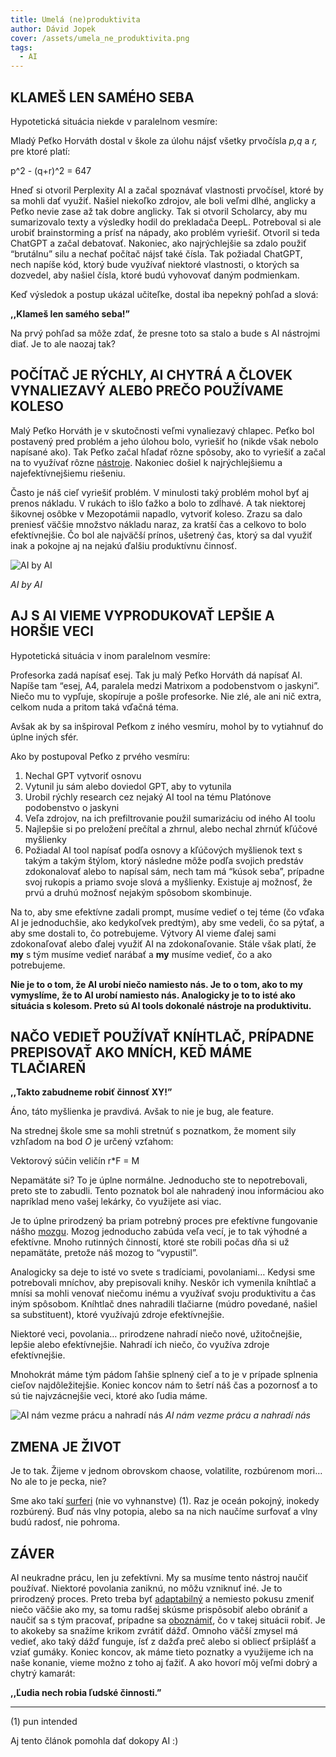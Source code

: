 ```yaml
---
title: Umelá (ne)produktivita
author: Dávid Jopek
cover: /assets/umela_ne_produktivita.png
tags:
  - AI
---
```

## KLAMEŠ LEN SAMÉHO SEBA

Hypotetická situácia niekde v paralelnom vesmíre:

Mladý Peťko Horváth dostal v škole za úlohu nájsť všetky prvočísla *p,q* a *r,* pre ktoré platí:

p^2 - (q+r)^2 = 647

Hneď si otvoril Perplexity AI a začal spoznávať vlastnosti prvočísel, ktoré by sa mohli dať využiť. Našiel niekoľko zdrojov, ale boli veľmi dlhé, anglicky a Peťko nevie zase až tak dobre anglicky. Tak si otvoril Scholarcy, aby mu sumarizovalo texty a výsledky hodil do prekladača DeepL. Potreboval si ale urobiť brainstorming a prísť na nápady, ako problém vyriešiť. Otvoril si teda ChatGPT a začal debatovať. Nakoniec, ako najrýchlejšie sa zdalo použiť “brutálnu” silu a nechať počítač nájsť také čísla. Tak požiadal ChatGPT, nech napíše kód, ktorý bude využívať niektoré vlastnosti, o ktorých sa dozvedel, aby našiel čísla, ktoré budú vyhovovať daným podmienkam.

Keď výsledok a postup ukázal učiteľke, dostal iba nepekný pohľad a slová:

**,,Klameš len samého seba!”**

Na prvý pohľad sa môže zdať, že presne toto sa stalo a bude s AI nástrojmi diať. Je to ale naozaj tak?

## POČÍTAČ JE RÝCHLY, AI CHYTRÁ A ČLOVEK VYNALIEZAVÝ ALEBO PREČO POUŽÍVAME KOLESO

Malý Peťko Horváth je v skutočnosti veľmi vynaliezavý chlapec. Peťko bol postavený pred problém a jeho úlohou bolo, vyriešiť ho (nikde však nebolo napísané ako). Tak Peťko začal hľadať rôzne spôsoby, ako to vyriešiť a začal na to využívať rôzne [nástroje](https://share-docs.clickup.com/25598832/d/h/rd6vg-14247/0b79ca1dc0f7429/rd6vg-12207). Nakoniec došiel k najrýchlejšiemu a najefektívnejšiemu riešeniu.

Často je náš cieľ vyriešiť problém. V minulosti taký problém mohol byť aj prenos nákladu. V rukách to išlo ťažko a bolo to zdĺhavé. A tak niektorej šikovnej osôbke v Mezopotámii napadlo, vytvoriť koleso. Zrazu sa dalo preniesť väčšie množstvo nákladu naraz, za kratší čas a celkovo to bolo efektívnejšie. Čo bol ale najväčší prínos, ušetrený čas, ktorý sa dal využiť inak a pokojne aj na nejakú ďalšiu produktívnu činnosť.

![AI by AI](/assets/umela_ne_produktivita.png "AI by AI")

_AI by AI_

## AJ S AI VIEME VYPRODUKOVAŤ LEPŠIE A HORŠIE VECI

Hypotetická situácia v inom paralelnom vesmíre:

Profesorka zadá napísať esej. Tak ju malý Peťko Horváth dá napísať AI. Napíše tam “esej, A4, paralela medzi Matrixom a podobenstvom o jaskyni”. Niečo mu to vypľuje, skopíruje a pošle profesorke. Nie zlé, ale ani nič extra, celkom nuda a pritom taká vďačná téma.

Avšak ak by sa inšpiroval Peťkom z iného vesmíru, mohol by to vytiahnuť do úplne iných sfér.

Ako by postupoval Peťko z prvého vesmíru:

1. Nechal GPT vytvoriť osnovu
2. Vytunil ju sám alebo doviedol GPT, aby to vytunila
3. Urobil rýchly research cez nejaký AI tool na tému Platónove podobenstvo o jaskyni
4. Veľa zdrojov, na ich prefiltrovanie použil sumarizáciu od iného AI toolu
5. Najlepšie si po preložení prečítal a zhrnul, alebo nechal zhrnúť kľúčové myšlienky
6. Požiadal AI tool napísať podľa osnovy a kľúčových myšlienok text s takým a takým štýlom, ktorý následne môže podľa svojich predstáv zdokonalovať alebo to napísal sám, nech tam má “kúsok seba”, prípadne svoj rukopis a priamo svoje slová a myšlienky. Existuje aj možnosť, že prvú a druhú možnosť nejakým spôsobom skombinuje.

Na to, aby sme efektívne zadali prompt, musíme vedieť o tej téme (čo vďaka AI je jednoduchšie, ako kedykoľvek predtým), aby sme vedeli, čo sa pýtať, a aby sme dostali to, čo potrebujeme. Výtvory AI vieme ďalej sami zdokonaľovať alebo ďalej využiť AI na zdokonaľovanie. Stále však platí, že **my** s tým musíme vedieť narábať a **my** musíme vedieť, čo a ako potrebujeme.

**Nie je to o tom, že AI urobí niečo namiesto nás. Je to o tom, ako to my vymyslíme, že to AI urobí namiesto nás. Analogicky je to to isté ako situácia s kolesom. Preto sú AI tools dokonalé nástroje na produktivitu.**

## NAČO VEDIEŤ POUŽÍVAŤ KNÍHTLAČ, PRÍPADNE PREPISOVAŤ AKO MNÍCH, KEĎ MÁME TLAČIAREŇ

**,,Takto zabudneme robiť činnosť XY!”**

Áno, táto myšlienka je pravdivá. Avšak to nie je bug, ale feature.

Na strednej škole sme sa mohli stretnúť s poznatkom, že moment sily vzhľadom na bod *O* je určený vzťahom:

Vektorový súčin veličín r*F = M

Nepamätáte si? To je úplne normálne. Jednoducho ste to nepotrebovali, preto ste to zabudli. Tento poznatok bol ale nahradený inou informáciou ako napríklad meno vašej lekárky, čo využijete asi viac.

Je to úplne prirodzený ba priam potrebný proces pre efektívne fungovanie nášho [mozgu](https://www.youtube.com/watch?v=JJvTPiVmq7E). Mozog jednoducho zabúda veľa vecí, je to tak výhodné a efektívne. Mnoho rutinných činností, ktoré ste robili počas dňa si už nepamätáte, pretože náš mozog to “vypustil”.

Analogicky sa deje to isté vo svete s tradíciami, povolaniami… Kedysi sme potrebovali mníchov, aby prepisovali knihy. Neskôr ich vymenila kníhtlač a mnísi sa mohli venovať niečomu inému a využívať svoju produktivitu a čas iným spôsobom. Kníhtlač dnes nahradili tlačiarne (múdro povedané, našiel sa substituent), ktoré využívajú zdroje efektívnejšie.

Niektoré veci, povolania… prirodzene nahradí niečo nové, užitočnejšie, lepšie alebo efektívnejšie. Nahradí ich niečo, čo využíva zdroje efektívnejšie.

Mnohokrát máme tým pádom ľahšie splnený cieľ a to je v prípade splnenia cieľov najdôležitejšie. Koniec koncov nám to šetrí náš čas a pozornosť a to sú tie najvzácnejšie veci, ktoré ako ľudia máme.

![AI nám vezme prácu a nahradí nás](/assets/ai-meme.png "AI nám vezme prácu a nahradí nás")
_AI nám vezme prácu a nahradí nás_


## ZMENA JE ŽIVOT

Je to tak. Žijeme v jednom obrovskom chaose, volatilite, rozbúrenom mori… No ale to je pecka, nie?

Sme ako takí [surferi](https://juraj.bednar.io/podcast/2022/06/13/slobodny-a-pripraveny-na-volatilny-svet-sloboda-ako-opcionalita/) (nie vo vyhnanstve) (1). Raz je oceán pokojný, inokedy rozbúrený. Buď nás vlny potopia, alebo sa na nich naučíme surfovať a vlny budú radosť, nie pohroma.

## ZÁVER

AI neukradne prácu, len ju zefektívni. My sa musíme tento nástroj naučiť používať. Niektoré povolania zaniknú, no môžu vzniknuť iné. Je to prirodzený proces. Preto treba byť [adaptabilný](https://juraj.bednar.io/product/kniha-velky-restart/) a nemiesto pokusu zmeniť niečo väčšie ako my, sa tomu radšej skúsme prispôsobiť alebo obrániť a naučiť sa s tým pracovať, prípadne sa [oboznámiť](https://wilderko.medium.com/%C4%8Do-m%C3%B4%C5%BEeme-o%C4%8Dak%C3%A1va%C5%A5-od-exponenci%C3%A1lneho-rozvoja-umelej-inteligencie-81c6bf34a296), čo v takej situácii robiť. Je to akokeby sa snažíme krikom zvrátiť dážď. Omnoho väčší zmysel má vedieť, ako taký dážď funguje, ísť z dažďa preč alebo si obliecť pršiplášť a vziať gumáky. Koniec koncov, ak máme tieto poznatky a využijeme ich na naše konanie, vieme možno z toho aj ťažiť. A ako hovorí môj veľmi dobrý a chytrý kamarát:

**,,Ľudia nech robia ľudské činnosti.”**

- - -

(1) pun intended

Aj tento článok pomohla dať dokopy AI :)